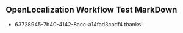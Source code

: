 ## OpenLocalization Workflow Test MarkDown
* 63728945-7b40-4142-8acc-a14fad3cadf4 thanks!

<!--HONumber=Aug16_HO1-->


